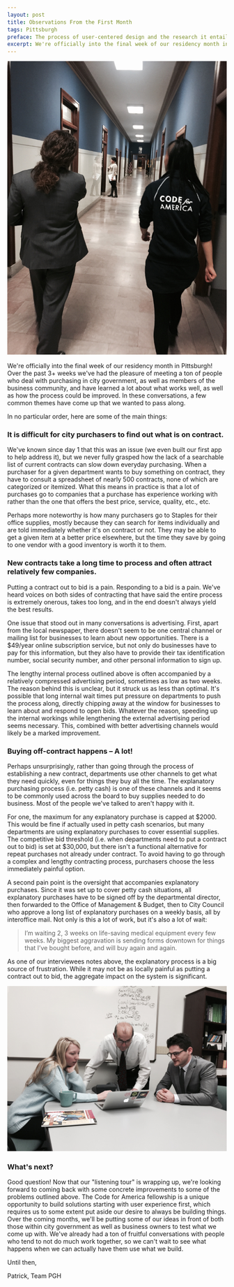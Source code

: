 ```yaml
---
layout: post
title: Observations From the First Month
tags: Pittsburgh
preface: The process of user-centered design and the research it entails fascinated me during my experience as a Code for America Fellow. This transmission from the field outlines some of the main problem areas we identified during our initial research period.
excerpt: We're officially into the final week of our residency month in Pittsburgh! Over the past 3+ weeks we've had the pleasure of meeting a ton of people who deal with purchasing in city government, as well as members of the business community, and have learned a lot about what works well, as well as how the process could be improved. In these conversations, a few common themes have come up that we wanted to pass along.
---
```

![Shelly and Henry in City Hall](/img/pgh_city_hall.jpg)

We're officially into the final week of our residency month in Pittsburgh! Over the past 3+ weeks we've had the pleasure of meeting a ton of people who deal with purchasing in city government, as well as members of the business community, and have learned a lot about what works well, as well as how the process could be improved. In these conversations, a few common themes have come up that we wanted to pass along.

In no particular order, here are some of the main things:

### It is difficult for city purchasers to find out what is on contract.

We've known since day 1 that this was an issue (we even built our first app to help address it), but we never fully grasped how the lack of a searchable list of current contracts can slow down everyday purchasing. When a purchaser for a given department wants to buy something on contract, they have to consult a spreadsheet of nearly 500 contracts, none of which are categorized or itemized. What this means in practice is that a lot of purchases go to companies that a purchase has experience working with rather than the one that offers the best price, service, quality, etc., etc.

Perhaps more noteworthy is how many purchasers go to Staples for their office supplies, mostly because they can search for items individually and are told immediately whether it's on contract or not. They may be able to get a given item at a better price elsewhere, but the time they save by going to one vendor with a good inventory is worth it to them.

### New contracts take a long time to process and often attract relatively few companies.

Putting a contract out to bid is a pain. Responding to a bid is a pain. We've heard voices on both sides of contracting that have said the entire process is extremely onerous, takes too long, and in the end doesn't always yield the best results.

One issue that stood out in many conversations is advertising. First, apart from the local newspaper, there doesn't seem to be one central channel or mailing list for businesses to learn about new opportunities. There is a $49/year online subscription service, but not only do businesses have to pay for this information, but they also have to provide their tax identification number, social security number, and other personal information to sign up.

The lengthy internal process outlined above is often accompanied by a relatively compressed advertising period, sometimes as low as two weeks. The reason behind this is unclear, but it struck us as less than optimal. It's possible that long internal wait times put pressure on departments to push the process along, directly chipping away at the window for businesses to learn about and respond to open bids. Whatever the reason, speeding up the internal workings while lengthening the external advertising period seems necessary. This, combined with better advertising channels would likely be a marked improvement.

### Buying off-contract happens – A lot!

Perhaps unsurprisingly, rather than going through the process of establishing a new contract, departments use other channels to get what they need quickly, even for things they buy all the time. The explanatory purchasing process (i.e. petty cash) is one of these channels and it seems to be commonly used across the board to buy supplies needed to do business. Most of the people we've talked to aren't happy with it.

For one, the maximum for any explanatory purchase is capped at $2000. This would be fine if actually used in petty cash scenarios, but many departments are using explanatory purchases to cover essential supplies. The competitive bid threshold (i.e. when departments need to put a contract out to bid) is set at $30,000, but there isn't a functional alternative for repeat purchases not already under contract. To avoid having to go through a complex and lengthy contracting process, purchasers choose the less immediately painful option.

A second pain point is the oversight that accompanies explanatory purchases. Since it was set up to cover petty cash situations, all explanatory purchases have to be signed off by the departmental director, then forwarded to the Office of Management & Budget, then to City Council who approve a long list of explanatory purchases on a weekly basis, all by interoffice mail. Not only is this a lot of work, but it's also a lot of wait:

> I’m waiting 2, 3 weeks on life-saving medical equipment every few weeks. My biggest aggravation is sending forms downtown for things that I’ve bought before, and will buy again and again.

As one of our interviewees notes above, the explanatory process is a big source of frustration. While it may not be as locally painful as putting a contract out to bid, the aggregate impact on the system is significant.

![Ben meets with OMB](/img/pgh_omb.jpg)

### What's next?

Good question! Now that our "listening tour" is wrapping up, we're looking forward to coming back with some concrete improvements to some of the problems outlined above. The Code for America fellowship is a unique opportunity to build solutions starting with user experience first, which requires us to some extent put aside our desire to always be building things. Over the coming months, we'll be putting some of our ideas in front of both those within city government as well as business owners to test what we come up with. We've already had a ton of fruitful conversations with people who tend to not do much work together, so we can't wait to see what happens when we can actually have them use what we build.

Until then,

Patrick, Team PGH
